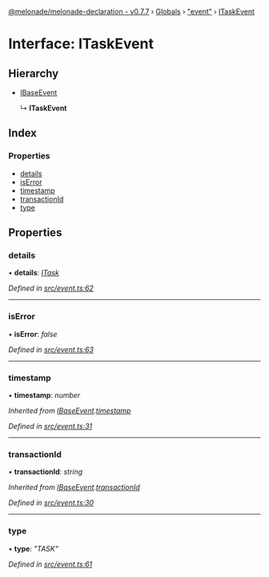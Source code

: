 [@melonade/melonade-declaration - v0.7.7](../README.md) › [Globals](../globals.md) › ["event"](../modules/_event_.md) › [ITaskEvent](_event_.itaskevent.md)

# Interface: ITaskEvent

## Hierarchy

* [IBaseEvent](_event_.ibaseevent.md)

  ↳ **ITaskEvent**

## Index

### Properties

* [details](_event_.itaskevent.md#details)
* [isError](_event_.itaskevent.md#iserror)
* [timestamp](_event_.itaskevent.md#timestamp)
* [transactionId](_event_.itaskevent.md#transactionid)
* [type](_event_.itaskevent.md#type)

## Properties

###  details

• **details**: *[ITask](_task_.itask.md)*

*Defined in [src/event.ts:62](https://github.com/devit-tel/melonade-declaration/blob/7d6c74f/src/event.ts#L62)*

___

###  isError

• **isError**: *false*

*Defined in [src/event.ts:63](https://github.com/devit-tel/melonade-declaration/blob/7d6c74f/src/event.ts#L63)*

___

###  timestamp

• **timestamp**: *number*

*Inherited from [IBaseEvent](_event_.ibaseevent.md).[timestamp](_event_.ibaseevent.md#timestamp)*

*Defined in [src/event.ts:31](https://github.com/devit-tel/melonade-declaration/blob/7d6c74f/src/event.ts#L31)*

___

###  transactionId

• **transactionId**: *string*

*Inherited from [IBaseEvent](_event_.ibaseevent.md).[transactionId](_event_.ibaseevent.md#transactionid)*

*Defined in [src/event.ts:30](https://github.com/devit-tel/melonade-declaration/blob/7d6c74f/src/event.ts#L30)*

___

###  type

• **type**: *"TASK"*

*Defined in [src/event.ts:61](https://github.com/devit-tel/melonade-declaration/blob/7d6c74f/src/event.ts#L61)*
